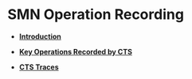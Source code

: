 # SMN Operation Recording<a name="smn_ug_90000"></a>

-   **[Introduction](introduction-2.md)**  

-   **[Key Operations Recorded by CTS](key-operations-recorded-by-cts.md)**  

-   **[CTS Traces](cts-traces.md)**  


